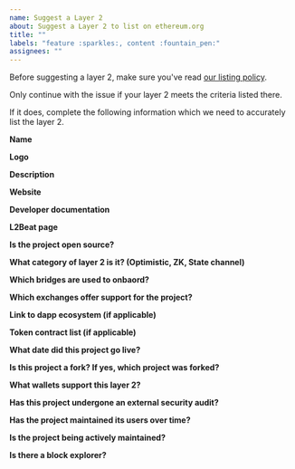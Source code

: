 ```yaml
---
name: Suggest a Layer 2
about: Suggest a Layer 2 to list on ethereum.org
title: ""
labels: "feature :sparkles:, content :fountain_pen:"
assignees: ""
---
```


Before suggesting a layer 2, make sure you've read [our listing policy](/contributing/adding-layer-2/).

Only continue with the issue if your layer 2 meets the criteria listed there.

If it does, complete the following information which we need to accurately list the layer 2.

**Name**

<!-- Please provide the official name of the layer 2-->

**Logo**

<!-- Please provide a hi-res SVG or transparent PNG -->

**Description**

<!-- Please provide a 1-2 sentence (240 character max) of the layer 2. -->

**Website**

<!-- Please provide a URL to the website for the layer 2 -->

**Developer documentation**

<!-- Please provide a URL to developer docs for the layer 2 -->

**L2Beat page**

<!-- Please provide the link to the layer 2s page on L2BEAT-->

**Is the project open source?**

<!-- If yes, please provide a link to the repository -->

**What category of layer 2 is it? (Optimistic, ZK, State channel)**

<!-- Please provide some information on what kind of layer 2 this is -->

**Which bridges are used to onbaord?**

<!-- Please provide some information on how to bridge assets onto this layer 2 -->

**Which exchanges offer support for the project?**

<!-- If there is exchange support for deposits/withdrawals, please provide information for this -->

**Link to dapp ecosystem (if applicable)**

<!-- Please provide a link to the dapp ecosystem. (ex: https://portal.arbitrum.one/, https://www.optimism.io/apps/all) -->

**Token contract list (if applicable)**

<!-- Since assets will have a new address on layer 2, if there is a token list resource available please share  -->

**What date did this project go live?**

<!-- Please provide proof to substantiate this date -->

**Is this project a fork? If yes, which project was forked?**

<!-- Please provide information about if this project is a fork -->

**What wallets support this layer 2?**

<!-- Please list wallets that support this network -->

**Has this project undergone an external security audit?**

<!-- Please provide a link to a report or repo. If you haven't been audited but think your layer 2 should be listed anyway, explain here. -->

**Has the project maintained its users over time?**

<!-- Please provide supporting information such as TVL history, transaction statistics, and whether it is used by known companies or projects. -->

**Is the project being actively maintained?**

<!-- Is there an active team developing the project? -->

**Is there a block explorer?**

<!-- Is there a block explorer for the network? -->
